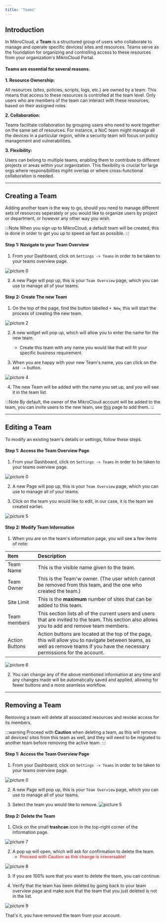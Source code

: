 ```yaml
---
title: 'Teams'
---
```


<!-- :::warning
This page is under construction
::: -->
## Introduction
In MikroCloud, a **Team** is a structured group of users who collaborate to manage and operate specific devices/ sites and resources. Teams serve as the foundation for organizing and controlling access to these resources from your organization's MikroCloud Portal.


#### Teams are essential for several reasons.
**1. Resource Ownership:**

All resources (sites, policies, scripts, logs, etc.) are owned by a team. This means that access to these resources is controlled at the team level. Only users who are members of the team can interact with these resources, based on their assigned roles.

**2. Collaboration:**

Teams facilitate collaboration by grouping users who need to work together on the same set of resources. For instance, a NoC team might manage all the devices in a particular region, while a security team will focus on policy management and vulnerabilities.

**3. Flexibility:**

Users can belong to multiple teams, enabling them to contribute to different projects or areas within your organization. This flexibility is crucial for large orgs where responsibilities mgiht overlap or where cross-functional collaboration is needed.

---
## Creating a Team
Adding another team is the way to go, should you need to manage different sets of resources seperately or you would like to organize users by project or department, or however any other way you wish.

:::Note
When you sign up to MikroCloud, a default team will be created, this is done in order to get you up to speed as fast as possible.
:::

#### Step 1: Navigate to your Team Overview
1. From your Dashboard, click on `Settings -> Teams` in order to be taken to your teams overview page.
<!-- Insert Image -->
![picture 0](https://cdn.mkcld.io/e387bf1e7d6d70e435892965678c79366587cff4910787ab748ce49bb93af122.png)  

2. A new Page will pop up, this is your `Team Overview` page, which you can use to manage all of your teams.
<!-- Insert Image -->
<!-- ![picture 1](https://cdn.mkcld.io/5b90b278f6ee5f96cc16d6f1fb15a5c07f10d623b571f782fe05df91e895b969.png)   -->


#### Step 2: Create The new Team
1. On the top of the page, find the button labelled `+ New`, this will start the process of creating the new team.
<!-- insert Image -->
![picture 2](https://cdn.mkcld.io/fa72b974a2459fd2dea8214df3e46126858b6e32d978663cc9f4c918d0e3ce87.png)  



2. A new widget will pop up, which will allow you to enter the name for the new team.
    * Create this team with any name you would like that will fit your specific business requirement.


3. When you are happy with your new Team's name, you can click on the `Add ->` button.
<!-- Insert Image -->
![picture 4](https://cdn.mkcld.io/c3b7ca0d846dc2587ca26faeb5e769155a50baac522bcf91e099b8be2b1283ec.png)  



4. The new Team will be added with the name you set up, and you will see it in the team list.

:::Note
By default, the owner of the MikroCloud account will be added to the team, you can invite users to the new team, see [this](/documentation/settings/users) page to add them.
:::

---
## Editing a Team
To modify an existing team's details or settings, follow these steps.

#### Step 1: Access the Team Overview Page
1. From your Dashboard, click on `Settings -> Teams` in order to be taken to your teams overview page.
<!-- Insert Image -->
![picture 0](https://cdn.mkcld.io/e387bf1e7d6d70e435892965678c79366587cff4910787ab748ce49bb93af122.png)  


2. A new Page will pop up, this is your `Team Overview` page, which you can use to manage all of your teams.

3. Click on the team you would like to edit, in our case, it is the team we created earlier.
<!-- insert Image -->
![picture 5](https://cdn.mkcld.io/58dfe001597e0fc04cd71d887a817e954f6ada1576e13547197e371cecb89082.png)  


#### Step 2: Modify Team Information
1. When you are on the team's information page, you will see a few items of note:

| Item | Description | 
| :--- | :--- |
| Team Name | This is the visible name given to the team. |
| Team Owner | This is the Team'w owner. (The user which cannot be removed from this team, and the one who created the team.) |
| Site Limit | This is the **maximum** number of sites that can be added to this team. |
| Team members | This section lists all of the current users and users that are invited to the team. This section also allows you to add and remove team members. |
| Action Buttons | Action buttons are located at the top of the page, this will allow you to navigate between teams, as well as remove teams if you have the necessary permissions for the account. |

<!-- Insert Image -->
![picture 6](https://cdn.mkcld.io/dc7c1fbeb3d470f130ab6a81dbb12ce0f4a8496c632454e2b0951bc9a6d5aa4f.png)  


2. You can change any of the above mentioned information at any time and any changes made will be automatically saved and applied, allowing for fewer buttons and a more seamless workflow.

---
## Removing a Team
Removing a team will delete all associated resources and revoke access for its members.

:::warning
Proceed with **Caution** when deleting a team, as this will remove all devices/ sites from this team as well, and they will need to be migrated to another team before removing the active team.
:::

#### Step 1: Access the Team Overview Page
1. From your Dashboard, click on `Settings -> Teams` in order to be taken to your teams overview page.
<!-- Insert Image -->
![picture 0](https://cdn.mkcld.io/e387bf1e7d6d70e435892965678c79366587cff4910787ab748ce49bb93af122.png)  


2. A new Page will pop up, this is your `Team Overview` page, which you can use to manage all of your teams.

3. Select the team you would like to remove.
![picture 5](https://cdn.mkcld.io/58dfe001597e0fc04cd71d887a817e954f6ada1576e13547197e371cecb89082.png)  

#### Step 2: Delete the Team
1. Click on the small **trashcan** icon in the top-right corner of the information page.
<!-- Insert Image -->
![picture 7](https://cdn.mkcld.io/50bb874afefb781b64f3784fd33b75a56566f623f2dd5ec1bef238007d3aeeb5.png)  


2. A pop up will open, which will ask for confirmation to delete the team.
    * <span style="color:red;" >Proceed with Caution as this change is irreversable!</span>
<!-- Insert Image -->
![picture 8](https://cdn.mkcld.io/08e1ce2d68d96ebc80bbfba97e73110d1eb1853747dec3f2776fc440afebdb49.png)  

3. If you are 100% sure that you want to delete the team, you can continue.

4. Verify that the team has been deleted by going back to your team overview page and make sure that the team that you just deleted is not in the list.
<!-- Insert Image -->
![picture 9](https://cdn.mkcld.io/5b90b278f6ee5f96cc16d6f1fb15a5c07f10d623b571f782fe05df91e895b969.png)  


That's it, you have removed the team from your account.